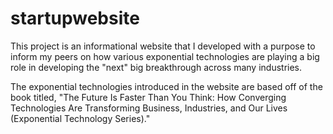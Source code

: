 # startupwebsite
This project is an informational website that I developed with a purpose to inform my peers on how various exponential technologies are playing a big role in developing the "next" big breakthrough across many industries.

The exponential technologies introduced in the website are based off of the book titled, "The Future Is Faster Than You Think: How Converging Technologies Are Transforming Business, Industries, and Our Lives (Exponential Technology Series)."